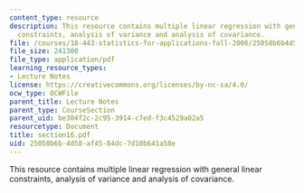 ```yaml
---
content_type: resource
description: This resource contains multiple linear regression with general linear
  constraints, analysis of variance and analysis of covariance.
file: /courses/18-443-statistics-for-applications-fall-2006/25058b6b4d58af4584dc7d10b641a58e_section16.pdf
file_size: 241300
file_type: application/pdf
learning_resource_types:
- Lecture Notes
license: https://creativecommons.org/licenses/by-nc-sa/4.0/
ocw_type: OCWFile
parent_title: Lecture Notes
parent_type: CourseSection
parent_uid: be304f2c-2c95-3914-c7ed-f3c4529a02a5
resourcetype: Document
title: section16.pdf
uid: 25058b6b-4d58-af45-84dc-7d10b641a58e
---
```

This resource contains multiple linear regression with general linear constraints, analysis of variance and analysis of covariance.